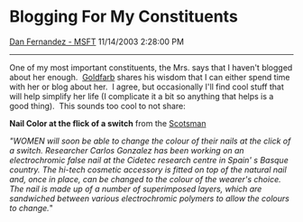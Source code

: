 <div id="page">

# Blogging For My Constituents

[Dan Fernandez -
MSFT](https://social.msdn.microsoft.com/profile/Dan%20Fernandez%20-%20MSFT)
11/14/2003 2:28:00 PM

-----

<div id="content">

One of my most important constituents, the Mrs. says that I haven't
blogged about her enough. 
[Goldfarb](http://blogs.gotdotnet.com/bgold/) shares his wisdom that I
can either spend time with her or blog about her.  I agree, but
occasionally I'll find cool stuff that will help simplify her life (I
complicate it a bit so anything that helps is a good thing).  This
sounds too cool to not share: 

**Nail Color at the flick of a switch** from the
[Scotsman](http://www.news.scotsman.com/scitech.cfm?id=1238792003)

*"WOMEN will soon be able to change the colour of their nails at the
click of a switch. Researcher Carlos Gonzalez has been working on an
electrochromic false nail at the Cidetec research centre in Spain' s
Basque country. The hi-tech cosmetic accessory is fitted on top of the
natural nail and, once in place, can be changed to the colour of the
wearer's choice. The nail is made up of a number of superimposed layers,
which are sandwiched between various electrochromic polymers to allow
the colours to change.*"

</div>

</div>
